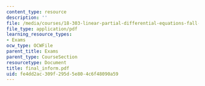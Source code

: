 ```yaml
---
content_type: resource
description: ''
file: /media/courses/18-303-linear-partial-differential-equations-fall-2006/fe4dd2ac309f295d5e804c6f48090a59_final_inform.pdf
file_type: application/pdf
learning_resource_types:
- Exams
ocw_type: OCWFile
parent_title: Exams
parent_type: CourseSection
resourcetype: Document
title: final_inform.pdf
uid: fe4dd2ac-309f-295d-5e80-4c6f48090a59
---
```

